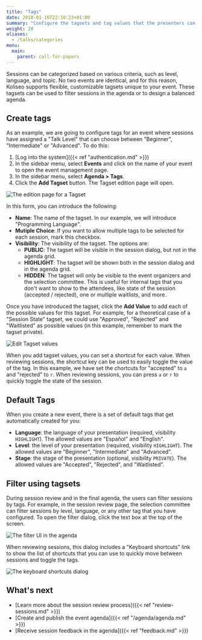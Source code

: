 ```yaml
---
title: "Tags"
date: 2018-01-16T22:10:23+01:00
summary: "Configure the tagsets and tag values that the presenters can associate to their sessions in a call for papers."
weight: 20
aliases:
  - /talks/categories
menu:
  main:
    parent: call-for-papers
---
```


Sessions can be categorized based on various criteria, such as level, language, and topic. No two events are identical, and for this reason, Koliseo supports flexible, customizable tagsets unique to your event. These tagsets can be used to filter sessions in the agenda or to design a balanced agenda.

## Create tags

As an example, we are going to configure tags for an event where sessions have assigned a "Talk Level" that can choose between "Beginner", "Intermediate" or "Advanced". To do this:

1. [Log into the system]({{< ref "authentication.md" >}})
1. In the sidebar menu, select **Events** and click on the name of your event to open the event management page.
1. In the sidebar menu, select **Agenda > Tags**.
1. Click the **Add Tagset** button. The Tagset edition page will open.

![The edition page for a Tagset](/img/screenshots/agenda/tagset-create.avif)

In this form, you can introduce the following:

- **Name**: The name of the tagset. In our example, we will introduce "Programming Language".
- **Mutiple Choice**: If you want to allow multiple tags to be selected for each session, mark this checkbox.
- **Visibility**: The visibility of the tagset. The options are:
  - **PUBLIC**: The tagset will be visible in the session dialog, but not in the agenda grid.
  - **HIGHLIGHT**: The tagset will be shown both in the session dialog and in the agenda grid.
  - **HIDDEN**: The tagset will only be visible to the event organizers and the selection committee. This is useful for internal tags that you don't want to show to the attendees, like state of the session (accepted / rejected), one or multiple waitlists, and more.

Once you have introduced the tagset, click the **Add Value** to add each of the possible values for this tagset. For example, for a theoretical case of a "Session State" tagset, we could use "Approved", "Rejected" and "Waitlisted" as possible values (in this example, remember to mark the tagset private).

![Edit Tagset values](/img/screenshots/agenda/tagset-values.avif)

When you add tagset values, you can set a shortcut for each value. When reviewing sessions, the shortcut key can be used to easily toggle the value of the tag. In this example, we have set the chortcuts for "accepted" to `a` and "rejected" to `r`. When reviewing sessions, you can press `a` or `r` to quickly toggle the state of the session.

## Default Tags

When you create a new event, there is a set of default tags that get automatically created for you:

- **Language**: the language of your presentation (required, visibility `HIGHLIGHT`). The allowed values are "Español" and "English".
- **Level**: the level of your presentation (required, visibility `HIGHLIGHT`). The allowed values are "Beginner", "Intermediate" and "Advanced".
- **Stage**: the stage of the presentation (optional, visibility `PRIVATE`). The allowed values are "Accepted", "Rejected", and "Waitlisted".

## Filter using tagsets

During session review and in the final agenda, the users can filter sessions by tags. For example, in the session review page, the selection committee can filter sessions by level, language, or any other tag that you have configured. To open the filter dialog, click the text box at the top of the screen.

![The filter UI in the agenda](/img/screenshots/agenda/sessions-filter.avif)

When reviewing sessions, this dialog includes a "Keyboard shortcuts" link to show the list of shortcuts that you can use to quickly move between sessions and toggle the tags.

![The keyboard shortcuts dialog](/img/screenshots/agenda/sessions-shortcuts.avif)

## What's next

- [Learn more about the session review process]({{< ref "review-sessions.md" >}})
- [Create and publish the event agenda]({{< ref "/agenda/agenda.md" >}})
- [Receive session feedback in the agenda]({{< ref "feedback.md" >}})
